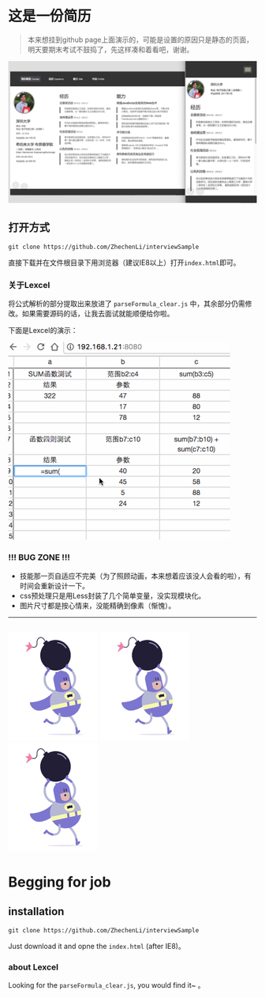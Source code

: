 

# 这是一份简历

>本来想挂到github page上面演示的，可能是设置的原因只是静态的页面， 明天要期末考试不鼓捣了，先这样凑和着看吧，谢谢。

![image](https://raw.githubusercontent.com/ZhechenLi/interviewSample/gh-pages/overview.png)

## 打开方式

```
git clone https://github.com/ZhechenLi/interviewSample
```
直接下载并在文件根目录下用浏览器（建议IE8以上）打开`index.html`即可。

### 关于Lexcel
将公式解析的部分提取出来放进了 `parseFormula_clear.js` 中，其余部分仍需修改。如果需要源码的话，让我去面试就能顺便给你啦。

下面是Lexcel的演示：

![image](https://raw.githubusercontent.com/ZhechenLi/interviewSample/gh-pages/images/lexcel-gif.gif)

### !!! BUG ZONE !!!
- 技能那一页自适应不完美（为了照顾动画，本来想着应该没人会看的啦），有时间会重新设计一下。
- css预处理只是用Less封装了几个简单变量，没实现模块化。
- 图片尺寸都是按心情来，没能精确到像素（惭愧）。

---

![image](https://raw.githubusercontent.com/ZhechenLi/interviewSample/gh-pages/images/sprite.gif)
![image](https://raw.githubusercontent.com/ZhechenLi/interviewSample/gh-pages/images/sprite.gif)
![image](https://raw.githubusercontent.com/ZhechenLi/interviewSample/gh-pages/images/sprite.gif)
---


# Begging for job

## installation





```
git clone https://github.com/ZhechenLi/interviewSample
```
Just download it and opne the `index.html` (after IE8)。

### about Lexcel
 Looking for the  `parseFormula_clear.js`, you would find it~ 。

